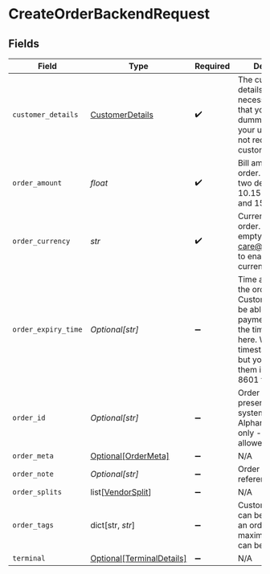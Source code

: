 # CreateOrderBackendRequest


## Fields

| Field                                                                                                                                                                                                    | Type                                                                                                                                                                                                     | Required                                                                                                                                                                                                 | Description                                                                                                                                                                                              | Example                                                                                                                                                                                                  |
| -------------------------------------------------------------------------------------------------------------------------------------------------------------------------------------------------------- | -------------------------------------------------------------------------------------------------------------------------------------------------------------------------------------------------------- | -------------------------------------------------------------------------------------------------------------------------------------------------------------------------------------------------------- | -------------------------------------------------------------------------------------------------------------------------------------------------------------------------------------------------------- | -------------------------------------------------------------------------------------------------------------------------------------------------------------------------------------------------------- |
| `customer_details`                                                                                                                                                                                       | [CustomerDetails](../../models/shared/customerdetails.md)                                                                                                                                                | :heavy_check_mark:                                                                                                                                                                                       | The customer details that are necessary. Note that you can pass dummy details if your use case does not require the customer details.                                                                    |                                                                                                                                                                                                          |
| `order_amount`                                                                                                                                                                                           | *float*                                                                                                                                                                                                  | :heavy_check_mark:                                                                                                                                                                                       | Bill amount for the order. Provide upto two decimals. 10.15 means Rs 10 and 15 paisa                                                                                                                     | 10.15                                                                                                                                                                                                    |
| `order_currency`                                                                                                                                                                                         | *str*                                                                                                                                                                                                    | :heavy_check_mark:                                                                                                                                                                                       | Currency for the order. INR if left empty. Contact care@cashfree.com to enable new currencies.                                                                                                           | INR                                                                                                                                                                                                      |
| `order_expiry_time`                                                                                                                                                                                      | *Optional[str]*                                                                                                                                                                                          | :heavy_minus_sign:                                                                                                                                                                                       | Time after which the order expires. Customers will not be able to make the payment beyond the time specified here. We store timestamps in IST, but you can provide them in a valid ISO 8601 time format. | 2021-07-29T00:00:00Z                                                                                                                                                                                     |
| `order_id`                                                                                                                                                                                               | *Optional[str]*                                                                                                                                                                                          | :heavy_minus_sign:                                                                                                                                                                                       | Order identifier present in your system. Alphanumeric and only - and _ allowed.                                                                                                                          |                                                                                                                                                                                                          |
| `order_meta`                                                                                                                                                                                             | [Optional[OrderMeta]](../../models/shared/ordermeta.md)                                                                                                                                                  | :heavy_minus_sign:                                                                                                                                                                                       | N/A                                                                                                                                                                                                      |                                                                                                                                                                                                          |
| `order_note`                                                                                                                                                                                             | *Optional[str]*                                                                                                                                                                                          | :heavy_minus_sign:                                                                                                                                                                                       | Order note for reference.                                                                                                                                                                                | Test order                                                                                                                                                                                               |
| `order_splits`                                                                                                                                                                                           | list[[VendorSplit](../../models/shared/vendorsplit.md)]                                                                                                                                                  | :heavy_minus_sign:                                                                                                                                                                                       | N/A                                                                                                                                                                                                      |                                                                                                                                                                                                          |
| `order_tags`                                                                                                                                                                                             | dict[str, *str*]                                                                                                                                                                                         | :heavy_minus_sign:                                                                                                                                                                                       | Custom Tags which can be passed for an order. A maximum of 6 tags can be added                                                                                                                           |                                                                                                                                                                                                          |
| `terminal`                                                                                                                                                                                               | [Optional[TerminalDetails]](../../models/shared/terminaldetails.md)                                                                                                                                      | :heavy_minus_sign:                                                                                                                                                                                       | N/A                                                                                                                                                                                                      |                                                                                                                                                                                                          |
